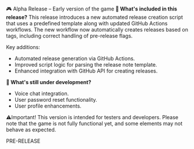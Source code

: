 🎮 Alpha Release – Early version of the game
**🔧 What's included in this release?**
This release introduces a new automated release creation script that uses a predefined template along with updated GitHub Actions workflows. The new workflow now automatically creates releases based on tags, including correct handling of pre-release flags.

Key additions: 
- Automated release generation via GitHub Actions.
- Improved script logic for parsing the release note template.
- Enhanced integration with GitHub API for creating releases.

**🚧 What's still under development?**
- Voice chat integration.
- User password reset functionality.
- User profile enhancements.

⚠️Important! This version is intended for testers and developers. Please note that the game is not fully functional yet, and some elements may not behave as expected.

PRE-RELEASE
